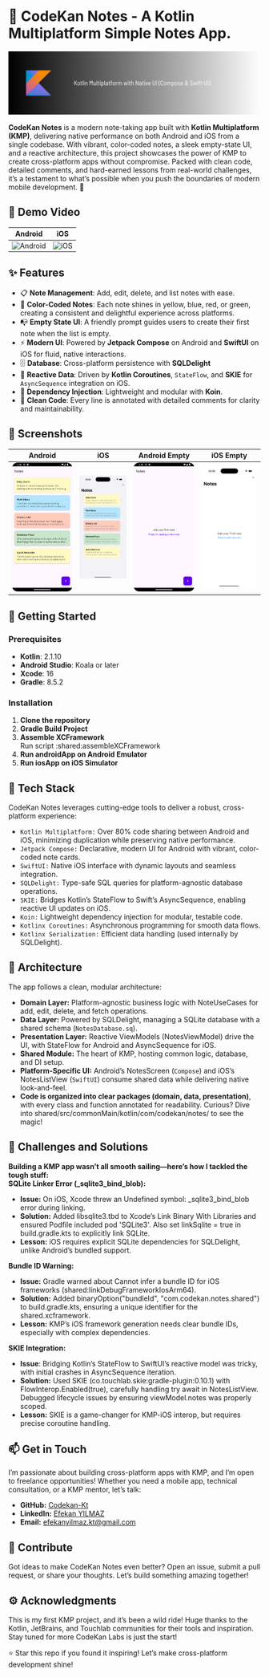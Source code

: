 # 📝 CodeKan Notes - A Kotlin Multiplatform Simple Notes App.

![Banner](screenshots/banner.png)

**CodeKan Notes** is a modern note-taking app built with **Kotlin Multiplatform (KMP)**, delivering native performance on both Android and iOS from a single codebase. With vibrant, color-coded notes, a sleek empty-state UI, and a reactive architecture, this project showcases the power of KMP to create cross-platform apps without compromise. Packed with clean code, detailed comments, and hard-earned lessons from real-world challenges, it’s a testament to what’s possible when you push the boundaries of modern mobile development. 🚀

## 🎥 Demo Video
| Android | iOS |
|---------|-----|
| ![Android](https://github.com/user-attachments/assets/ccdec7e5-1c72-45bd-8381-b5036d99b42d) | ![iOS](https://github.com/user-attachments/assets/06e4f767-d815-4a15-8628-22e7b874047e) |

## ✨ Features
- 📋 **Note Management**: Add, edit, delete, and list notes with ease.
- 🎨 **Color-Coded Notes**: Each note shines in yellow, blue, red, or green, creating a consistent and delightful experience across platforms.
- 📭 **Empty State UI**: A friendly prompt guides users to create their first note when the list is empty.
- ⚡ **Modern UI**: Powered by **Jetpack Compose** on Android and **SwiftUI** on iOS for fluid, native interactions.
- 🗄 **Database**: Cross-platform persistence with **SQLDelight**
- 🔄 **Reactive Data**: Driven by **Kotlin Coroutines**, `StateFlow`, and **SKIE** for `AsyncSequence` integration on iOS.
- 🧩 **Dependency Injection**: Lightweight and modular with **Koin**.
- 📝 **Clean Code**: Every line is annotated with detailed comments for clarity and maintainability.

## 📸 Screenshots
| Android | iOS | Android Empty | iOS Empty |
|---------|-----|---------------|-----------|
| ![Android](screenshots/android_notes.png) | ![iOS](screenshots/ios_notes.png) | ![Android Empty](screenshots/android_empty.png) | ![iOS Empty](screenshots/ios_empty.png) |

## 🚀 Getting Started

### Prerequisites
- **Kotlin**: 2.1.10
- **Android Studio**: Koala or later
- **Xcode**: 16
- **Gradle**: 8.5.2

### Installation
1. **Clone the repository**
2. **Gradle Build Project**
3. **Assemble XCFramework**\
   Run script :shared:assembleXCFramework
4. **Run androidApp on Android Emulator**
5. **Run iosApp on iOS Simulator**

## 🧰 Tech Stack
CodeKan Notes leverages cutting-edge tools to deliver a robust, cross-platform experience:
- `Kotlin Multiplatform:` Over 80% code sharing between Android and iOS, minimizing duplication while preserving native performance.
- `Jetpack Compose:` Declarative, modern UI for Android with vibrant, color-coded note cards.
- `SwiftUI:` Native iOS interface with dynamic layouts and seamless integration.
- `SQLDelight:` Type-safe SQL queries for platform-agnostic database operations.
- `SKIE:` Bridges Kotlin’s StateFlow to Swift’s AsyncSequence, enabling reactive UI updates on iOS.
- `Koin:` Lightweight dependency injection for modular, testable code.
- `Kotlinx Coroutines:` Asynchronous programming for smooth data flows.
- `Kotlinx Serialization:` Efficient data handling (used internally by SQLDelight).

## 🧠 Architecture
The app follows a clean, modular architecture:
- **Domain Layer:** Platform-agnostic business logic with NoteUseCases for add, edit, delete, and fetch operations.
- **Data Layer:** Powered by SQLDelight, managing a SQLite database with a shared schema (`NotesDatabase.sq`).
- **Presentation Layer:** Reactive ViewModels (NotesViewModel) drive the UI, with StateFlow for Android and AsyncSequence for iOS.
- **Shared Module:** The heart of KMP, hosting common logic, database, and DI setup.
- **Platform-Specific UI:** Android’s NotesScreen (`Compose`) and iOS’s NotesListView (`SwiftUI`) consume shared data while delivering native look-and-feel.
- **Code is organized into clear packages (domain, data, presentation)**, with every class and function annotated for readability. Curious? Dive into shared/src/commonMain/kotlin/com/codekan/notes/ to see the magic!


## 🧱 Challenges and Solutions
**Building a KMP app wasn’t all smooth sailing—here’s how I tackled the tough stuff:**\
**SQLite Linker Error (_sqlite3_bind_blob):**
- **Issue:** On iOS, Xcode threw an Undefined symbol: _sqlite3_bind_blob error during linking.
- **Solution:** Added libsqlite3.tbd to Xcode’s Link Binary With Libraries and ensured Podfile included pod 'SQLite3'. Also set linkSqlite = true in build.gradle.kts to explicitly link SQLite.
- **Lesson:** iOS requires explicit SQLite dependencies for SQLDelight, unlike Android’s bundled support.

**Bundle ID Warning:**
- **Issue:** Gradle warned about Cannot infer a bundle ID for iOS frameworks (shared:linkDebugFrameworkIosArm64).
- **Solution:** Added binaryOption("bundleId", "com.codekan.notes.shared") to build.gradle.kts, ensuring a unique identifier for the shared.xcframework.
- **Lesson:** KMP’s iOS framework generation needs clear bundle IDs, especially with complex dependencies.

**SKIE Integration:**
- **Issue**: Bridging Kotlin’s StateFlow to SwiftUI’s reactive model was tricky, with initial crashes in AsyncSequence iteration.
- **Solution:** Used SKIE (co.touchlab.skie:gradle-plugin:0.10.1) with FlowInterop.Enabled(true), carefully handling try await in NotesListView. Debugged lifecycle issues by ensuring viewModel.notes was properly scoped.
- **Lesson:** SKIE is a game-changer for KMP-iOS interop, but requires precise coroutine handling.

## 📫 Get in Touch
I’m passionate about building cross-platform apps with KMP, and I’m open to freelance opportunities! Whether you need a mobile app, technical consultation, or a KMP mentor, let’s talk:
- **GitHub:** [Codekan-Kt](https://github.com/codekan-kt)
- **LinkedIn:** [Efekan YILMAZ](https://www.linkedin.com/in/efekanyilmaz/)
- **Email:** efekanyilmaz.kt@gmail.com

## 🌈 Contribute
Got ideas to make CodeKan Notes even better? Open an issue, submit a pull request, or share your thoughts. Let’s build something amazing together!

## ⚙️ Acknowledgments
This is my first KMP project, and it’s been a wild ride! Huge thanks to the Kotlin, JetBrains, and Touchlab communities for their tools and inspiration. Stay tuned for more
CodeKan Labs is just the start! 

⭐ Star this repo if you found it inspiring! Let’s make cross-platform development shine!




   
